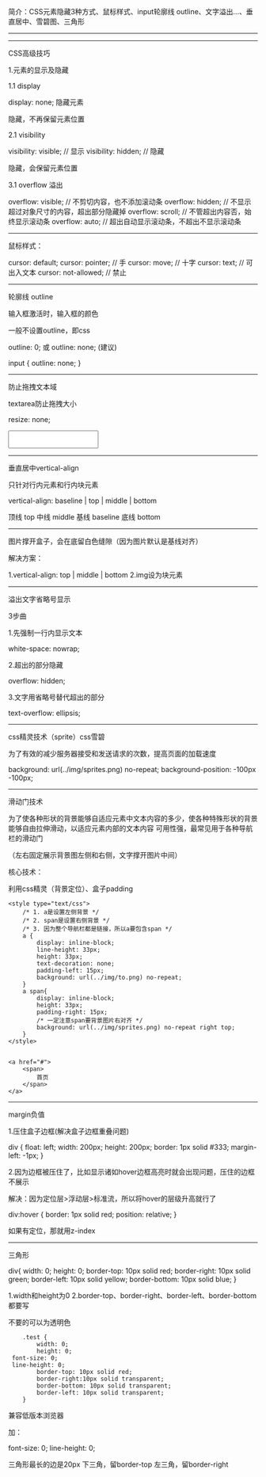 简介：CSS元素隐藏3种方式、鼠标样式、input轮廓线 outline、文字溢出...、垂直居中、雪碧图、三角形

****************************************************************************************** 
------------------------------------------------------------------------------------------------

CSS高级技巧

1.元素的显示及隐藏

1.1  display

display: none;  隐藏元素

隐藏，不再保留元素位置

2.1  visibility

visibility: visible;   // 显示
visibility: hidden;    // 隐藏

隐藏，会保留元素位置


3.1  overflow 溢出


overflow: visible;   // 不剪切内容，也不添加滚动条
overflow: hidden;    // 不显示超过对象尺寸的内容，超出部分隐藏掉
overflow: scroll;    // 不管超出内容否，始终显示滚动条
overflow: auto;      // 超出自动显示滚动条，不超出不显示滚动条

------------------------------------------------------------------------------------------------

鼠标样式：

cursor: default;
cursor: pointer;      // 手
cursor: move;         // 十字
cursor: text;         // 可出入文本
cursor: not-allowed;  // 禁止

-----------------------------------------------------

轮廓线 outline

输入框激活时，输入框的颜色

一般不设置outline，即css

outline: 0;   或
outline: none; (建议)

input {
    outline: none;
}

-----------------------------------------------------

防止拖拽文本域

textarea防止拖拽大小

resize: none;

<textarea name="" style="resize: none;"></textarea>

------------------------------------------------------------------------------------------------

垂直居中vertical-align

只针对行内元素和行内块元素

vertical-align: baseline | top | middle | bottom

顶线    top
中线    middle
基线    baseline
底线    bottom

-----------------------------------------------------

图片撑开盒子，会在底留白色缝隙（因为图片默认是基线对齐）

解决方案：

1.vertical-align: top | middle | bottom
2.img设为块元素


------------------------------------------------------------------------------------------------


溢出文字省略号显示

3步曲

1.先强制一行内显示文本

white-space: nowrap;

2.超出的部分隐藏

overflow: hidden;

3.文字用省略号替代超出的部分

text-overflow: ellipsis;

------------------------------------------------------------------------------------------------

css精灵技术（sprite）css雪碧

为了有效的减少服务器接受和发送请求的次数，提高页面的加载速度

background: url(../img/sprites.png) no-repeat;
background-position: -100px -100px;

------------------------------------------------------------------------------------------------

滑动门技术

为了使各种形状的背景能够自适应元素中文本内容的多少，使各种特殊形状的背景能够自由拉伸滑动，以适应元素内部的文本内容
可用性强，最常见用于各种导航栏的滑动门

（左右固定展示背景图左侧和右侧，文字撑开图片中间）

核心技术：

利用css精灵（背景定位）、盒子padding

    <style type="text/css">
        /* 1. a是设置左侧背景 */
        /* 2. span是设置右侧背景 */
        /* 3. 因为整个导航栏都是链接，所以a要包含span */
        a {
            display: inline-block;
            line-height: 33px;
            height: 33px;
            text-decoration: none;
            padding-left: 15px;
            background: url(../img/to.png) no-repeat;
        }
        a span{
            display: inline-block;
            height: 33px;
            padding-right: 15px;
            /* 一定注意span要背景图片右对齐 */
            background: url(../img/sprites.png) no-repeat right top;
        }
    </style>


    <a href="#">
        <span>
            首页
        </span>
    </a>

------------------------------------------------------------------------------------------------

margin负值

1.压住盒子边框(解决盒子边框重叠问题)

div {
    float: left;
    width: 200px;
    height: 200px;
    border: 1px solid #333;
    margin-left: -1px;
}


2.因为边框被压住了，比如显示诸如hover边框高亮时就会出现问题，压住的边框不展示

解决：因为定位层>浮动层>标准流，所以将hover的层级升高就行了

div:hover {
    border: 1px solid red;
    position: relative;
}

如果有定位，那就用z-index


------------------------------------------------------------------------------------------------

三角形

div{
    width: 0;
    height: 0;
    border-top: 10px solid red;
    border-right: 10px solid green;
    border-left: 10px solid yellow;
    border-bottom: 10px solid blue;
}

1.width和height为0
2.border-top、border-right、border-left、border-bottom都要写

不要的可以为透明色

        .test {
            width: 0;
            height: 0;
     font-size: 0;
     line-height: 0;
            border-top: 10px solid red;
            border-right:10px solid transparent;
            border-bottom: 10px solid transparent;
            border-left: 10px solid transparent;
        }

兼容低版本浏览器

加：

font-size: 0;
line-height: 0;

三角形最长的边是20px
下三角，留border-top
左三角，留border-right
